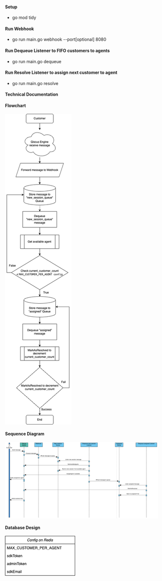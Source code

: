 #### Setup

- go mod tidy

#### Run Webhook

- go run main.go webhook --port[optional] 8080

#### Run Dequeue Listener to FIFO customers to agents

- go run main.go dequeue

#### Run Resolve Listener to assign next customer to agent

- go run main.go resolve

#### Technical Documentation

#### Flowchart

![Flowchart](https://raw.githubusercontent.com/ahmad8taufiq/qiscus-omnichannel/refs/heads/main/flowchart.png)

#### Sequence Diagram

![Sequence Diagram](https://raw.githubusercontent.com/ahmad8taufiq/qiscus-omnichannel/refs/heads/main/sequence_diagram.png)

#### Database Design

![Database Design](https://raw.githubusercontent.com/ahmad8taufiq/qiscus-omnichannel/refs/heads/main/database_design.png)
